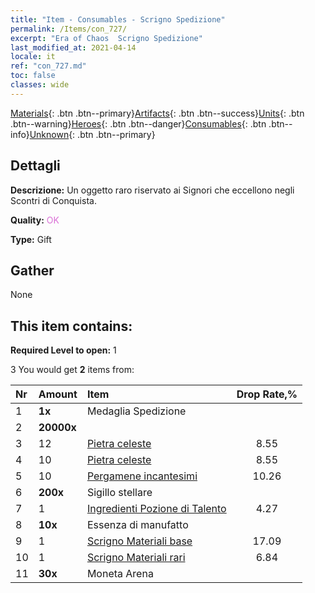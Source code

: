```yaml
---
title: "Item - Consumables - Scrigno Spedizione"
permalink: /Items/con_727/
excerpt: "Era of Chaos  Scrigno Spedizione"
last_modified_at: 2021-04-14
locale: it
ref: "con_727.md"
toc: false
classes: wide
---
```

 [Materials](/it/Items/){: .btn .btn--primary}[Artifacts](/it/Items/Artifacts/){: .btn .btn--success}[Units](/it/Items/Units/){: .btn .btn--warning}[Heroes](/it/Items/Heroes/){: .btn .btn--danger}[Consumables](/it/Items/Consumables/){: .btn .btn--info}[Unknown](/it/Items/Unknown/){: .btn .btn--primary}

## Dettagli
 **Descrizione:** Un oggetto raro riservato ai Signori che eccellono negli Scontri di Conquista.

 **Quality:** <span style="color: #DA70D6">OK</span>

 **Type:** Gift

## Gather

  None

## This item contains:

 **Required Level to open:** 1

 3 You would get **2** items  from:

  | Nr | Amount |     Item    | Drop Rate,% |
  |:---|:-------|:------------|:---------:|
  | 1 |  **1x** | Medaglia Spedizione |  | 0 | 
  | 2 |  **20000x** | <i class="fas fa-coins"/> |  | 17.09 | 
  | 3 | 12 | [Pietra celeste](/it/Items/art_188/) | 8.55 | 
  | 4 | 10 | [Pietra celeste](/it/Items/art_188/) | 8.55 | 
  | 5 | 10 | [Pergamene incantesimi](/it/Items/con_694/) | 10.26 | 
  | 6 |  **200x** | Sigillo stellare |  | 10.26 | 
  | 7 | 1 | [Ingredienti Pozione di Talento](/it/Items/con_1120/) | 4.27 | 
  | 8 |  **10x** | Essenza di manufatto |  | 8.55 | 
  | 9 | 1 | [Scrigno Materiali base](/it/Items/con_756/) | 17.09 | 
  | 10 | 1 | [Scrigno Materiali rari](/it/Items/con_757/) | 6.84 | 
  | 11 |  **30x** | Moneta Arena |  | 8.55 | 
